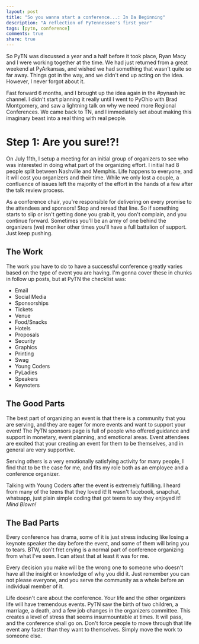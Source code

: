 ```yaml
---
layout: post
title: "So you wanna start a conference...: In Da Beginning"
description: "A reflection of PyTennessee's first year"
tags: [pytn, conference]
comments: true
share: true
---
```


So PyTN was discussed a year and a half before it took place, Ryan Macy and I
were working together at the time.  We had just returned from a great weekend
at PyArkansas, and wished we had something that wasn't quite so far away.
Things got in the way, and we didn't end up acting on the idea. However, I
never forgot about it.

Fast forward 6 months, and I brought up the idea again in the #pynash irc
channel. I didn't start planning it really until I went to PyOhio with Brad
Montgomery, and saw a lightning talk on why we need more Regional Conferences.
We came back to TN, and I immediately set about making this imaginary beast
into a real thing with real people.

Step 1: Are you sure!?!
=======================
On July 11th, I setup a meeting for an initial group of organizers to see who
was interested in doing what part of the organizing effort.  I initial had 8
people split between Nashville and Memphis.  Life happens to everyone, and it
will cost you organizers and their time.  While we only lost a couple, a
confluence of issues left the majority of the effort in the hands of a few
after the talk review process.

As a conference chair, you're responsible for delivering on every promise to
the attendees and sponsors!  Stop and reread that line.  So if something starts
to slip or isn't getting done you grab it, you don't complain, and you continue
forward.  Sometimes you'll be an army of one behind the organizers (we) moniker
other times you'll have a full battalion of support.  Just keep pushing.

The Work
--------
The work you have to do to have a successful conference greatly varies based on
the type of event you are having.  I'm gonna cover these in chunks in follow up
posts, but at PyTN the checklist was:

- Email
- Social Media
- Sponsorships
- Tickets
- Venue
- Food/Snacks
- Hotels
- Proposals
- Security
- Graphics
- Printing
- Swag
- Young Coders
- PyLadies
- Speakers
- Keynoters


The Good Parts
--------------
The best part of organizing an event is that there is a community that you are
serving, and they are eager for more events and want to support your event!
The PyTN sponsors page is full of people who offered guidance and support in
monetary, event planning, and emotional areas. Event attendees are excited that
your creating an event for them to be themselves, and in general are very
supportive.

Serving others is a very emotionally satisfying activity for many people, I
find that to be the case for me, and fits my role both as an employee and a
conference organizer.

Talking with Young Coders after the event is extremely fulfilling.  I heard
from many of the teens that they loved it! It wasn't facebook, snapchat,
whatsapp, just plain simple coding that got teens to say they enjoyed it!
*Mind Blown!*


The Bad Parts
-------------
Every conference has drama, some of it is just stress inducing like losing a
keynote speaker the day before the event, and some of them will bring you to
tears. BTW, don't fret crying is a normal part of conference organizing from
what I've seen. I can attest that at least it was for me.

Every decision you make will be the wrong one to someone who doesn't have all
the insight or knowledge of why you did it. Just remember you can not please
everyone, and you serve the community as a whole before an individual member
of it.

Life doesn't care about the conference.  Your life and the other organizers
life will have tremendous events. PyTN saw the birth of two children, a
marriage, a death, and a few job changes in the organizers committee.  This
creates a level of stress that seems insurmountable at times. It will pass,
and the conference shall go on. Don't force people to move through that life
event any faster than they want to themselves. Simply move the work to someone
else.
